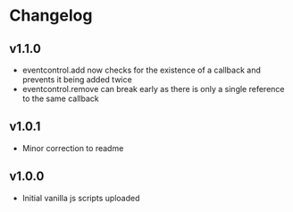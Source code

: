 # Changelog

## v1.1.0

- eventcontrol.add now checks for the existence of a callback and prevents it being added twice
- eventcontrol.remove can break early as there is only a single reference to the same callback

## v1.0.1

- Minor correction to readme

## v1.0.0

- Initial vanilla js scripts uploaded
